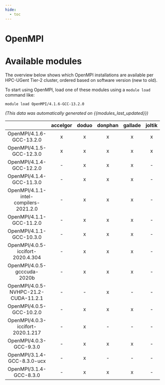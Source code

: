 ```yaml
---
hide:
  - toc
---
```


OpenMPI
=======

# Available modules


The overview below shows which OpenMPI installations are available per HPC-UGent Tier-2 cluster, ordered based on software version (new to old).

To start using OpenMPI, load one of these modules using a `module load` command like:

```shell
module load OpenMPI/4.1.6-GCC-13.2.0
```

*(This data was automatically generated on {{modules_last_updated}})*  

| |accelgor|doduo|donphan|gallade|joltik|shinx|skitty|
| :---: | :---: | :---: | :---: | :---: | :---: | :---: | :---: |
|OpenMPI/4.1.6-GCC-13.2.0|x|x|x|x|x|x|x|
|OpenMPI/4.1.5-GCC-12.3.0|x|x|x|x|x|x|x|
|OpenMPI/4.1.4-GCC-12.2.0|-|x|x|x|-|x|-|
|OpenMPI/4.1.4-GCC-11.3.0|-|x|x|x|-|x|-|
|OpenMPI/4.1.1-intel-compilers-2021.2.0|-|x|x|x|-|-|-|
|OpenMPI/4.1.1-GCC-11.2.0|-|x|x|x|-|-|-|
|OpenMPI/4.1.1-GCC-10.3.0|-|x|x|x|-|-|-|
|OpenMPI/4.0.5-iccifort-2020.4.304|-|x|x|x|-|-|-|
|OpenMPI/4.0.5-gcccuda-2020b|-|x|x|x|-|-|-|
|OpenMPI/4.0.5-NVHPC-21.2-CUDA-11.2.1|-|-|x|-|-|-|-|
|OpenMPI/4.0.5-GCC-10.2.0|-|x|x|x|-|-|-|
|OpenMPI/4.0.3-iccifort-2020.1.217|-|x|-|-|-|-|-|
|OpenMPI/4.0.3-GCC-9.3.0|-|x|x|x|-|-|-|
|OpenMPI/3.1.4-GCC-8.3.0-ucx|-|x|-|-|-|-|-|
|OpenMPI/3.1.4-GCC-8.3.0|-|x|x|x|-|-|-|
